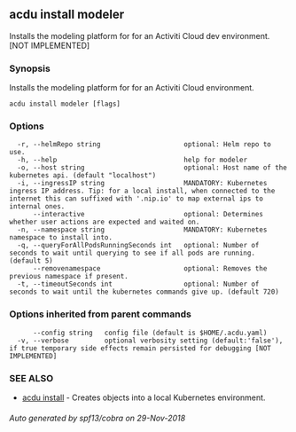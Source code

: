 ## acdu install modeler

Installs the modeling platform for for an Activiti Cloud dev environment. [NOT IMPLEMENTED]

### Synopsis

Installs the modeling platform for for an Activiti Cloud environment.

```
acdu install modeler [flags]
```

### Options

```
  -r, --helmRepo string                     optional: Helm repo to use.
  -h, --help                                help for modeler
  -o, --host string                         optional: Host name of the kubernetes api. (default "localhost")
  -i, --ingressIP string                    MANDATORY: Kubernetes ingress IP address. Tip: for a local install, when connected to the internet this can suffixed with '.nip.io' to map external ips to internal ones.
      --interactive                         optional: Determines whether user actions are expected and waited on.
  -n, --namespace string                    MANDATORY: Kubernetes namespace to install into.
  -q, --queryForAllPodsRunningSeconds int   optional: Number of seconds to wait until querying to see if all pods are running. (default 5)
      --removenamespace                     optional: Removes the previous namespace if present.
  -t, --timeoutSeconds int                  optional: Number of seconds to wait until the kubernetes commands give up. (default 720)
```

### Options inherited from parent commands

```
      --config string   config file (default is $HOME/.acdu.yaml)
  -v, --verbose         optional verbosity setting (default:'false'), if true temporary side effects remain persisted for debugging [NOT IMPLEMENTED]
```

### SEE ALSO

* [acdu install](acdu_install.md)	 - Creates objects into a local Kubernetes environment.

###### Auto generated by spf13/cobra on 29-Nov-2018
